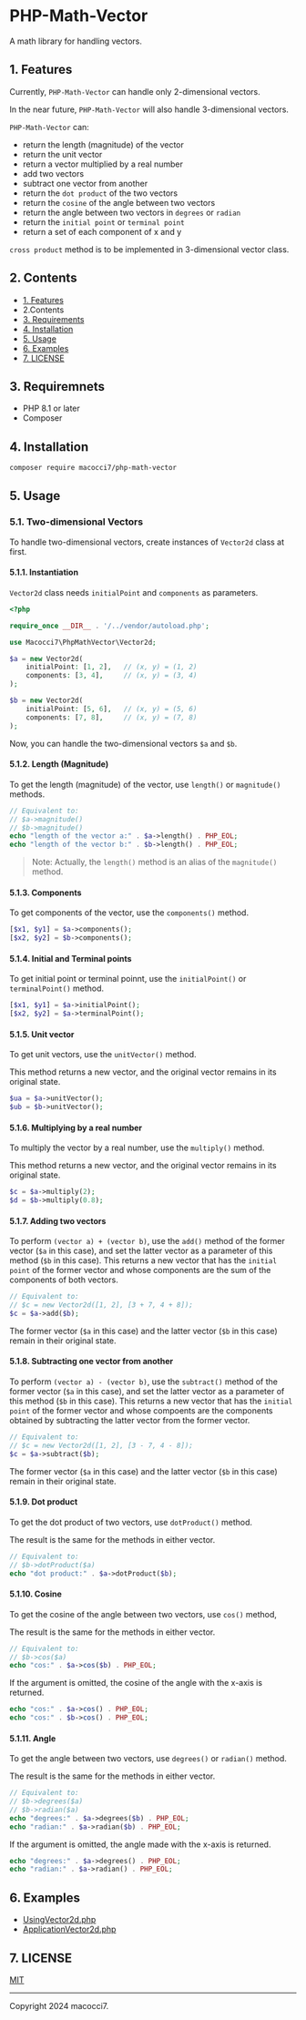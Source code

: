 # PHP-Math-Vector

A math library for handling vectors.

## 1. Features

Currently, `PHP-Math-Vector` can handle only 2-dimensional vectors.

In the near future, `PHP-Math-Vector` will also handle 3-dimensional vectors.

`PHP-Math-Vector` can:

- return the length (magnitude) of the vector
- return the unit vector
- return a vector multiplied by a real number
- add two vectors
- subtract one vector from another
- return the `dot product` of the two vectors
- return the `cosine` of the angle between two vectors
- return the angle between two vectors in `degrees` or `radian`
- return the `initial point` or `terminal point`
- return a set of each component of x and y

`cross product` method is to be implemented in 3-dimensional vector class.

## 2. Contents

- [1. Features](#1-features)
- 2\.Contents
- [3. Requirements](#3-requirements)
- [4. Installation](#4-installation)
- [5. Usage](#5-usage)
- [6. Examples](#6-examples)
- [7. LICENSE](#7-license)

## 3. Requiremnets

- PHP 8.1 or later
- Composer

## 4. Installation

```bash
composer require macocci7/php-math-vector
```

## 5. Usage

### 5.1. Two-dimensional Vectors

To handle two-dimensional vectors, create instances of `Vector2d` class at first.

#### 5.1.1. Instantiation

`Vector2d` class needs `initialPoint` and `components` as parameters.

```php
<?php

require_once __DIR__ . '/../vendor/autoload.php';

use Macocci7\PhpMathVector\Vector2d;

$a = new Vector2d(
    initialPoint: [1, 2],   // (x, y) = (1, 2)
    components: [3, 4],     // (x, y) = (3, 4)
);

$b = new Vector2d(
    initialPoint: [5, 6],   // (x, y) = (5, 6)
    components: [7, 8],     // (x, y) = (7, 8)
);
```

Now, you can handle the two-dimensional vectors `$a` and `$b`.


#### 5.1.2. Length (Magnitude)

To get the length (magnitude) of the vector, use `length()` or `magnitude()` methods.

```php
// Equivalent to:
// $a->magnitude()
// $b->magnitude()
echo "length of the vector a:" . $a->length() . PHP_EOL;
echo "length of the vector b:" . $b->length() . PHP_EOL;
```

> Note: Actually, the `length()` method is an alias of the `magnitude()` method.

#### 5.1.3. Components

To get components of the vector, use the `components()` method.

```php
[$x1, $y1] = $a->components();
[$x2, $y2] = $b->components();
```

#### 5.1.4. Initial and Terminal points

To get initial point or terminal poinnt, use the `initialPoint()` or `terminalPoint()` method.

```php
[$x1, $y1] = $a->initialPoint();
[$x2, $y2] = $a->terminalPoint();
```

#### 5.1.5. Unit vector

To get unit vectors, use the `unitVector()` method.

This method returns a new vector, and the original vector remains in its original state.

```php
$ua = $a->unitVector();
$ub = $b->unitVector();
```

#### 5.1.6. Multiplying by a real number

To multiply the vector by a real number, use the `multiply()` method.

This method returns a new vector, and the original vector remains in its original state.

```php
$c = $a->multiply(2);
$d = $b->multiply(0.8);
```

#### 5.1.7. Adding two vectors

To perform `(vector a) + (vector b)`, use the `add()` method of the former vector (`$a` in this case), and set the latter vector as a parameter of this method (`$b` in this case).
This returns a new vector that has the `initial point` of the former vector and whose components are the sum of the components of both vectors.

```php
// Equivalent to:
// $c = new Vector2d([1, 2], [3 + 7, 4 + 8]);
$c = $a->add($b);
```

The former vector (`$a` in this case) and the latter vector (`$b` in this case) remain in their original state.

#### 5.1.8. Subtracting one vector from another

To perform `(vector a) - (vector b)`, use the `subtract()` method of the former vector (`$a` in this case), and set the latter vector as a parameter of this method (`$b` in this case).
This returns a new vector that has the `initial point` of the former vector and whose compoents are the components obtained by subtracting the latter vector from the former vector.

```php
// Equivalent to:
// $c = new Vector2d([1, 2], [3 - 7, 4 - 8]);
$c = $a->subtract($b);
```

The former vector (`$a` in this case) and the latter vector (`$b` in this case) remain in their original state.

#### 5.1.9. Dot product

To get the dot product of two vectors, use `dotProduct()` method.

The result is the same for the methods in either vector.

```php
// Equivalent to:
// $b->dotProduct($a)
echo "dot product:" . $a->dotProduct($b);
```

#### 5.1.10. Cosine

To get the cosine of the angle between two vectors, use `cos()` method,

The result is the same for the methods in either vector.

```php
// Equivalent to:
// $b->cos($a)
echo "cos:" . $a->cos($b) . PHP_EOL;
```

If the argument is omitted, the cosine of the angle with the x-axis is returned.

```php
echo "cos:" . $a->cos() . PHP_EOL;
echo "cos:" . $b->cos() . PHP_EOL;
```

#### 5.1.11. Angle

To get the angle between two vectors, use `degrees()` or `radian()` method.

The result is the same for the methods in either vector.

```php
// Equivalent to:
// $b->degrees($a)
// $b->radian($a)
echo "degrees:" . $a->degrees($b) . PHP_EOL;
echo "radian:" . $a->radian($b) . PHP_EOL;
```

If the argument is omitted, the angle made with the x-axis is returned.

```php
echo "degrees:" . $a->degrees() . PHP_EOL;
echo "radian:" . $a->radian() . PHP_EOL;
```

## 6. Examples

- [UsingVector2d.php](examples/UsingVector2d.php)
- [ApplicationVector2d.php](examples/ApplicationVector2d.php)

## 7. LICENSE

[MIT](LICENSE)

***

Copyright 2024 macocci7.
